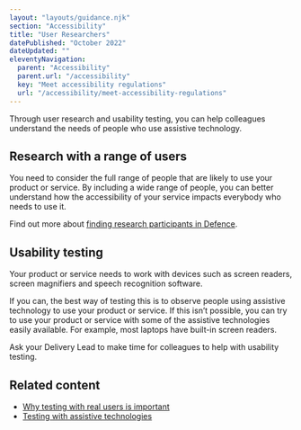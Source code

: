 ```yaml
---
layout: "layouts/guidance.njk"
section: "Accessibility"
title: "User Researchers"
datePublished: "October 2022"
dateUpdated: ""
eleventyNavigation:
  parent: "Accessibility"
  parent.url: "/accessibility"
  key: "Meet accessibility regulations"
  url: "/accessibility/meet-accessibility-regulations"
---
```


Through user research and usability testing, you can help colleagues understand the needs of people who use assistive technology.

## Research with a range of users

You need to consider the full range of people that are likely to use your product or service. By including a wide range of people, you can better understand how the accessibility of your service impacts everybody who needs to use it.

Find out more about [finding research participants in Defence](/user-research/find-user-research-participants-across-defence).

## Usability testing

Your product or service needs to work with devices such as screen readers, screen magnifiers and speech recognition software.

If you can, the best way of testing this is to observe people using assistive technology to use your product or service. If this isn’t possible, you can try to use your product or service with some of the assistive technologies easily available. For example, most laptops have built-in screen readers.

Ask your Delivery Lead to make time for colleagues to help with usability testing.

## Related content

- [Why testing with real users is important](https://accessibility.blog.gov.uk/2018/03/20/why-accessibility-testing-with-real-users-is-so-important)
- [Testing with assistive technologies](https://www.gov.uk/service-manual/technology/testing-with-assistive-technologies)

